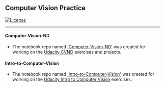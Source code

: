 ## Computer Vision Practice

[![License](https://img.shields.io/badge/License-GNU%20--%20General%20Public%20License%203.0-blue.svg)](https://opensource.org/licenses/GPL-3.0)

------

#### Computer-Vision-ND

- The notebook repo named ['Computer-Vision-ND'](https://github.com/hangdeng/Computer_Vision_Practice/tree/master/Computer-Vision-ND) was created for working on the [Udacity CVND](https://www.udacity.com/course/computer-vision-nanodegree--nd891) exercises and projects.

#### Intro-to-Computer-Vision

- The notebook repo named ['Intro-to-Computer-Vision']() was created for working on the [Udacity Intro to Computer Vision](https://www.udacity.com/course/introduction-to-computer-vision--ud810) exercises.

